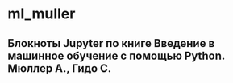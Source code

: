 # ml_muller
## Блокноты Jupyter по книге Введение в машинное обучение с помощью Python. Мюллер А., Гидо С.

